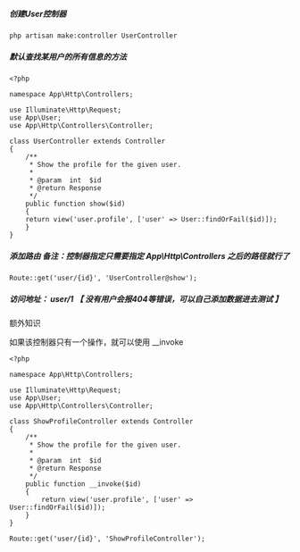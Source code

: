 ##### 创建User控制器

```
php artisan make:controller UserController
```

##### 默认查找某用户的所有信息的方法

```
<?php

namespace App\Http\Controllers;

use Illuminate\Http\Request;
use App\User;
use App\Http\Controllers\Controller;

class UserController extends Controller
{
    /**
     * Show the profile for the given user.
     *
     * @param  int  $id
     * @return Response
     */
    public function show($id)
    {
    return view('user.profile', ['user' => User::findOrFail($id)]);
    }
}
```

##### 添加路由 备注：控制器指定只需要指定 App\Http\Controllers 之后的路径就行了

```
Route::get('user/{id}', 'UserController@show');
```

##### 访问地址： user/1 【 没有用户会报404等错误，可以自己添加数据进去测试 】

额外知识

如果该控制器只有一个操作，就可以使用 \_\_invoke 

```
<?php

namespace App\Http\Controllers;

use Illuminate\Http\Request;
use App\User;
use App\Http\Controllers\Controller;

class ShowProfileController extends Controller
{
    /**
     * Show the profile for the given user.
     *
     * @param  int  $id
     * @return Response
     */
    public function __invoke($id)
    {
        return view('user.profile', ['user' => User::findOrFail($id)]);
    }
}

Route::get('user/{id}', 'ShowProfileController');
```



